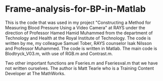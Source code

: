 # Frame-analysis-for-BP-in-Matlab
This is the code that was used in my project "Constructing a Method for Measuring Blood Pressure Using a Video Camera" at RAYS under the direction of Professor Hamed Hamid Muhammed from the department of Technology and Health at the Royal Institute of Technology. The code is written by me, my colleague Samuel Tober, RAYS counselor Isak Nilsson and Professor Muhammed. The code is written in Matlab. The main code is Blodtryck_V03.m, with use of RGB.m and Contrast.m. 

Two other important functions are Fseries.m and Fseriesval.m that we have not written ourselves. The author is Matt Tearle who is a Training Content Developer at The MathWorks.
